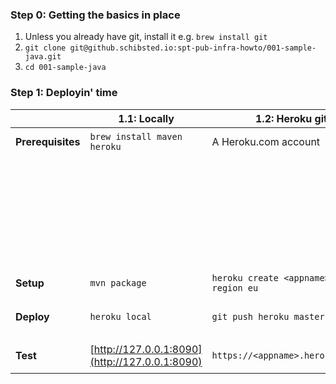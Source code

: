 ### Step 0: Getting the basics in place

1. Unless you already have git, install it e.g. `brew install git`
2. `git clone git@github.schibsted.io:spt-pub-infra-howto/001-sample-java.git`
3. `cd 001-sample-java`

### Step 1: Deployin' time
| | 1.1: Locally | 1.2: Heroku git | 1.3: Heroku Docker | 1.4: Convox |
|---------------|---|---|---|---|
| **Prerequisites** | `brew install maven heroku` | A Heroku.com account | Docker installed & running on your machine | An AWS account |
| | | | | A Convox.com account |
| | | | | [Install Convox in your AWS account](https://convox.com/docs/installing-a-rack/) |
| | | | | [Install Convox CLI](https://convox.com/docs/installation/) |
| | | | | [Create a Rack](https://convox.com/docs/installing-a-rack/) |
| | | | | `convox login` |
| | | | | `convox switch <account>/<rack>` |
| **Setup**         | `mvn package`  | `heroku create <appname> --region eu` | `heroku container:login` | `convox apps create <appname>` |
| **Deploy**        | `heroku local`  | `git push heroku master` | `heroku container:push web` | `convox deploy --app <appname>` <sup>_(get a coffe while the first deploy sets up the app and propagates the DNS records)_</sup> |
| **Test**          | [http://127.0.0.1:8090](http://127.0.0.1:8090) | `https://<appname>.herokuapp.com` | `https://<appname>.herokuapp.com` | `https://<appname>-<processname>-<something>.<awsregion>.elb.amazonaws.com` |
